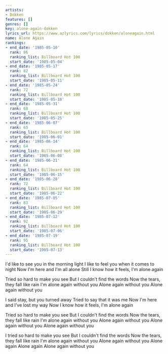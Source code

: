```yaml
---
artists:
- Dokken
features: []
genres: []
key: alone-again-dokken
lyrics_url: https://www.azlyrics.com/lyrics/dokken/aloneagain.html
name: Alone Again
rankings:
- end_date: '1985-05-10'
  rank: 86
  ranking_list: Billboard Hot 100
  start_date: '1985-05-04'
- end_date: '1985-05-17'
  rank: 82
  ranking_list: Billboard Hot 100
  start_date: '1985-05-11'
- end_date: '1985-05-24'
  rank: 72
  ranking_list: Billboard Hot 100
  start_date: '1985-05-18'
- end_date: '1985-05-31'
  rank: 68
  ranking_list: Billboard Hot 100
  start_date: '1985-05-25'
- end_date: '1985-06-07'
  rank: 65
  ranking_list: Billboard Hot 100
  start_date: '1985-06-01'
- end_date: '1985-06-14'
  rank: 64
  ranking_list: Billboard Hot 100
  start_date: '1985-06-08'
- end_date: '1985-06-21'
  rank: 64
  ranking_list: Billboard Hot 100
  start_date: '1985-06-15'
- end_date: '1985-06-28'
  rank: 72
  ranking_list: Billboard Hot 100
  start_date: '1985-06-22'
- end_date: '1985-07-05'
  rank: 83
  ranking_list: Billboard Hot 100
  start_date: '1985-06-29'
- end_date: '1985-07-12'
  rank: 92
  ranking_list: Billboard Hot 100
  start_date: '1985-07-06'
- end_date: '1985-07-19'
  rank: 95
  ranking_list: Billboard Hot 100
  start_date: '1985-07-13'
---
```


I'd like to see you in the morning light
I like to feel you when it comes to night
Now I'm here and I'm all alone
Still I know how it feels, I'm alone again

Tried so hard to make you see
But I couldn't find the words
Now the tears, they fall like rain
I'm alone again without you
Alone again without you
Alone again without you

I said stay, but you turned away
Tried to say that it was me
Now I'm here and I've lost my way
Now I know how it feels, I'm alone again

Tried so hard to make you see
But I couldn't find the words
Now the tears, they fall like rain
I'm alone again without you
Alone again without you
Alone again without you
Alone again without you

I tried so hard to make you see
But I couldn't find the words
Now the tears, they fall like rain
I'm alone again without you
Alone again without you
Alone again
Alone again
Alone again without you



